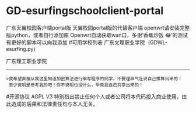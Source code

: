 # GD-esurfingschoolclient-portal
广东天翼校园客户端portal版
天翼校园portal版的代替客户端
openwrt请安装完整版python，或者自行添加库
Openwrt自动获取wan口，多谢‘香蕉炒饭 😂’的测试
有更好的脚本可以向我添加
#可用学校列表
  广东文理职业学院（GDWL-esurfing.py)

  广东理工职业学院
***
    >我希望直接从我这里知道加密算法进行编写程序的同学，不要理直气壮说自己推算出来的！
     至少说明是参考我的吧！你不说明也没什么，毕竟我自己共享出来的！
#开源协议
AGPL V3
特别指出禁止任何个人或者公司将本代码投入商业使用，由此造成的后果和法律责任均与本人无关。 
